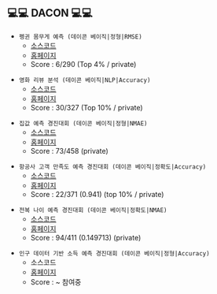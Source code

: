 ## 💻💻 DACON 💻💻

<p>
  
- `펭귄 몸무게 예측 (데이콘 베이직|정형|RMSE)`
  - [소스코드](https://github.com/younghoonNa/Penguin_Predict_DACON)
  - [홈페이지](https://dacon.io/competitions/official/235862/overview/description)
  - Score : 6/290 (Top 4% / private)
  
</p>

<p>
  
- `영화 리뷰 분석 (데이콘 베이직|NLP|Accuracy)`
  - [소스코드](https://github.com/younghoonNa/Movie_Review_DACON)
  - [홈페이지](https://dacon.io/competitions/official/235864/leaderboard)
  - Score : 30/327 (Top 10% / private)
  
</p>

<p>
  
- `집값 예측 경진대회 (데이콘 베이직|정형|NMAE)`
  - [소스코드](https://github.com/younghoonNa/Housing_value_DACON)
  - [홈페이지](https://dacon.io/competitions/official/235869/leaderboard#_=_)
  - Score : 73/458 (private)
  
</p>

<p>
  
- `항공사 고객 만족도 예측 경진대회 (데이콘 베이직|정확도|Accuracy)`
  - [소스코드](https://github.com/younghoonNa/DACON_Predicting-airline-customer-satisfaction.)
  - [홈페이지](https://dacon.io/competitions/official/235871/leaderboard)
  - Score : 22/371 (0.941) (top 10% / private)
  
</p>

<p>
  
- `전복 나이 예측 경진대회 (데이콘 베이직|정확도|NMAE)`
  - [소스코드](https://github.com/younghoonNa/DACON_Predict_Abalone_age)
  - [홈페이지](https://dacon.io/competitions/official/235877/overview/description)
  - Score : 94/411 (0.149713) (private)
  
</p>

<p>
  
- `인구 데이터 기반 소득 예측 경진대회 (데이콘 베이직|정형|Accuracy)`
  - 소스코드
  - [홈페이지](https://dacon.io/competitions/official/235892/overview/description)
  - Score : ~ 참여중
  
</p>


